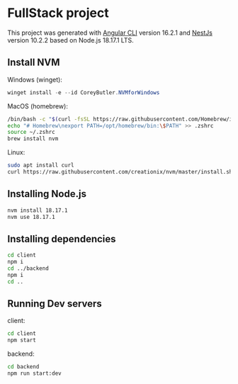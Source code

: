 # FullStack project

This project was generated with [Angular CLI](https://github.com/angular/angular-cli) version 16.2.1
and [NestJs](https://nestjs.com/) version 10.2.2 based on Node.js 18.17.1 LTS.

## Install NVM

Windows (winget):

```PowerShell
winget install -e --id CoreyButler.NVMforWindows
```

MacOS (homebrew):

```Zsh
/bin/bash -c "$(curl -fsSL https://raw.githubusercontent.com/Homebrew/install/HEAD/install.sh)"
echo "# Homebrew\nexport PATH=/opt/homebrew/bin:\$PATH" >> .zshrc
source ~/.zshrc
brew install nvm
```

Linux:

```Bash
sudo apt install curl 
curl https://raw.githubusercontent.com/creationix/nvm/master/install.sh | bash 
```

## Installing Node.js

```Bash
nvm install 18.17.1
nvm use 18.17.1
```

## Installing dependencies

```Bash
cd client
npm i
cd ../backend
npm i
cd ..
```

## Running Dev servers

client:

```Bash
cd client
npm start
```

backend:

```Bash
cd backend
npm run start:dev
```